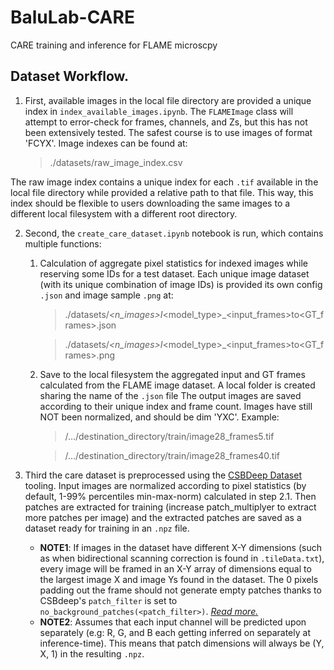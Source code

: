 # BaluLab-CARE
CARE training and inference for FLAME microscpy

## Dataset Workflow.
1. First, available images in the local file directory are provided a unique index in `index_available_images.ipynb`. The `FLAMEImage` class will attempt to error-check for frames, channels, and Zs, but this has not been extensively tested. The safest course is to use images of format 'FCYX'. Image indexes can be found at:
    > ./datasets/raw_image_index.csv

The raw image index contains a unique index for each `.tif` available in the local file directory while provided a relative path to that file. This way, this index should be flexible to users downloading the same images to a different local filesystem with a different root directory. 

2. Second, the `create_care_dataset.ipynb` notebook is run, which contains multiple functions:
    1. Calculation of aggregate pixel statistics for indexed images while reserving some IDs for a test dataset. Each unique image dataset (with its unique combination of image IDs) is provided its own config `.json` and image sample `.png` at:
        > ./datasets/<date>_<n_images>I_<model_type>_<input_frames>to<GT_frames>.json
        
        > ./datasets/<date>_<n_images>I_<model_type>_<input_frames>to<GT_frames>.png
    
    2. Save to the local filesystem the aggregated input and GT frames calculated from the FLAME image dataset. A local folder is created sharing the name of the `.json` file The output images are saved according to their unique index and frame count. Images have still NOT been normalized, and should be dim 'YXC'. Example:
        > /.../destination_directory/train/image28_frames5.tif

        > /.../destination_directory/train/image28_frames40.tif

3. Third the care dataset is preprocessed using the [CSBDeep Dataset](https://csbdeep.bioimagecomputing.com/doc/datagen.html) tooling. Input images are normalized according to pixel statistics (by default, 1-99% percentiles min-max-norm) calculated in step 2.1. Then patches are extracted for training (increase patch_multiplyer to extract more patches per image) and the extracted patches are saved as a dataset ready for training in an `.npz` file.
     - **NOTE1**: If images in the dataset have different X-Y dimensions (such as when bidirectional scanning correction is found in `.tileData.txt`), every image will be framed in an X-Y array of dimensions equal to the largest image X and image Ys found in the dataset. The 0 pixels padding out the frame should not generate empty patches thanks to CSBdeep's `patch_filter` is set to `no_background_patches(<patch_filter>)`. [*Read more.*](csbdeep.bioimagecomputing.com/doc/datagen.html#csbdeep.data.no_background_patches)
     - **NOTE2**: Assumes that each input channel will be predicted upon separately (e.g: R, G, and B each getting inferred on separately at inference-time). This means that patch dimensions will always be (Y, X, 1) in the resulting `.npz`.
